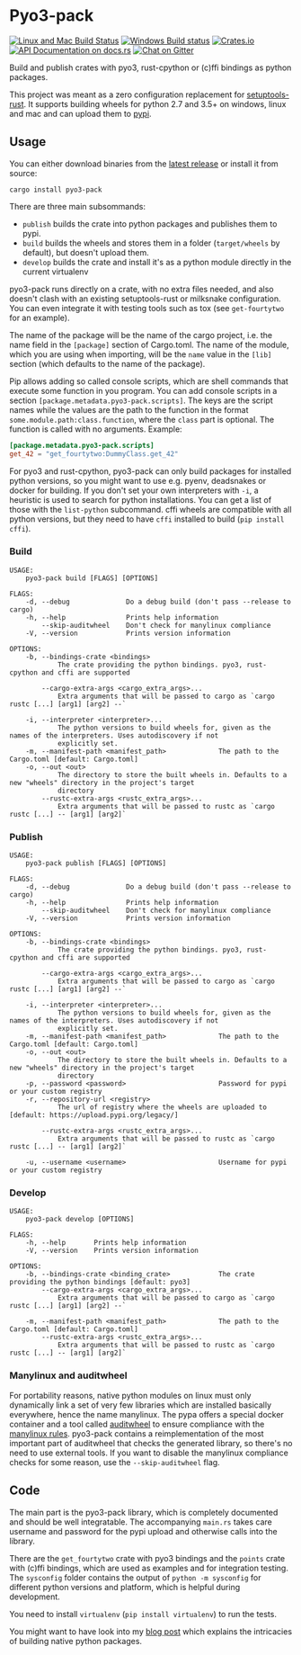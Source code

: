 # Pyo3-pack

[![Linux and Mac Build Status](https://img.shields.io/travis/PyO3/pyo3-pack/master.svg?style=flat-square)](https://travis-ci.org/PyO3/pyo3-pack)
[![Windows Build status](https://ci.appveyor.com/api/projects/status/nns7qplb756sy4y7/branch/master?svg=true)](https://ci.appveyor.com/project/konstin/pyo3-pack/branch/master)
[![Crates.io](https://img.shields.io/crates/v/pyo3-pack.svg?style=flat-square)](https://crates.io/crates/pyo3-pack)
[![API Documentation on docs.rs](https://docs.rs/pyo3-pack/badge.svg)](https://docs.rs/pyo3-pack)
[![Chat on Gitter](https://img.shields.io/gitter/room/nwjs/nw.js.svg?style=flat-square)](https://gitter.im/PyO3/Lobby)

Build and publish crates with pyo3, rust-cpython or (c)ffi bindings as python packages.

This project was meant as a zero configuration replacement for [setuptools-rust](https://github.com/PyO3/setuptools-rust). It supports building wheels for python 2.7 and 3.5+ on windows, linux and mac and can upload them to [pypi](https://pypi.org/).

## Usage

You can either download binaries from the [latest release](https://github.com/PyO3/pyo3-pack/releases/latest) or install it from source:

```shell
cargo install pyo3-pack
```

There are three main subsommands:

 * `publish` builds the crate into python packages and publishes them to pypi.
 * `build` builds the wheels and stores them in a folder (`target/wheels` by default), but doesn't upload them.
 * `develop` builds the crate and install it's as a python module directly in the current virtualenv

pyo3-pack runs directly on a crate, with no extra files needed, and also doesn't clash with an existing setuptools-rust or milksnake configuration. You can even integrate it with testing tools such as tox (see `get-fourtytwo` for an example).

The name of the package will be the name of the cargo project, i.e. the name field in the `[package]` section of Cargo.toml. The name of the module, which you are using when importing, will be the `name` value in the `[lib]` section (which defaults to the name of the package).

Pip allows adding so called console scripts, which are shell commands that execute some function in you program. You can add console scripts in a section `[package.metadata.pyo3-pack.scripts]`. The keys are the script names while the values are the path to the function in the format `some.module.path:class.function`, where the `class` part is optional. The function is called with no arguments. Example:

```toml
[package.metadata.pyo3-pack.scripts]
get_42 = "get_fourtytwo:DummyClass.get_42"
```

For pyo3 and rust-cpython, pyo3-pack can only build packages for installed python versions, so you might want to use e.g. pyenv, deadsnakes or docker for building. If you don't set your own interpreters with `-i`, a heuristic is used to search for python installations. You can get a list of those with the `list-python` subcommand. cffi wheels are compatible with all python versions, but they need to have `cffi` installed to build (`pip install cffi`).

### Build

```
USAGE:
    pyo3-pack build [FLAGS] [OPTIONS]

FLAGS:
    -d, --debug              Do a debug build (don't pass --release to cargo)
    -h, --help               Prints help information
        --skip-auditwheel    Don't check for manylinux compliance
    -V, --version            Prints version information

OPTIONS:
    -b, --bindings-crate <bindings>
            The crate providing the python bindings. pyo3, rust-cpython and cffi are supported

        --cargo-extra-args <cargo_extra_args>...
            Extra arguments that will be passed to cargo as `cargo rustc [...] [arg1] [arg2] --`

    -i, --interpreter <interpreter>...
            The python versions to build wheels for, given as the names of the interpreters. Uses autodiscovery if not
            explicitly set.
    -m, --manifest-path <manifest_path>             The path to the Cargo.toml [default: Cargo.toml]
    -o, --out <out>
            The directory to store the built wheels in. Defaults to a new "wheels" directory in the project's target
            directory
        --rustc-extra-args <rustc_extra_args>...
            Extra arguments that will be passed to rustc as `cargo rustc [...] -- [arg1] [arg2]`
```

### Publish

```
USAGE:
    pyo3-pack publish [FLAGS] [OPTIONS]

FLAGS:
    -d, --debug              Do a debug build (don't pass --release to cargo)
    -h, --help               Prints help information
        --skip-auditwheel    Don't check for manylinux compliance
    -V, --version            Prints version information

OPTIONS:
    -b, --bindings-crate <bindings>
            The crate providing the python bindings. pyo3, rust-cpython and cffi are supported

        --cargo-extra-args <cargo_extra_args>...
            Extra arguments that will be passed to cargo as `cargo rustc [...] [arg1] [arg2] --`

    -i, --interpreter <interpreter>...
            The python versions to build wheels for, given as the names of the interpreters. Uses autodiscovery if not
            explicitly set.
    -m, --manifest-path <manifest_path>             The path to the Cargo.toml [default: Cargo.toml]
    -o, --out <out>
            The directory to store the built wheels in. Defaults to a new "wheels" directory in the project's target
            directory
    -p, --password <password>                       Password for pypi or your custom registry
    -r, --repository-url <registry>
            The url of registry where the wheels are uploaded to [default: https://upload.pypi.org/legacy/]

        --rustc-extra-args <rustc_extra_args>...
            Extra arguments that will be passed to rustc as `cargo rustc [...] -- [arg1] [arg2]`

    -u, --username <username>                       Username for pypi or your custom registry
```

### Develop

```
USAGE:
    pyo3-pack develop [OPTIONS]

FLAGS:
    -h, --help       Prints help information
    -V, --version    Prints version information

OPTIONS:
    -b, --bindings-crate <binding_crate>            The crate providing the python bindings [default: pyo3]
        --cargo-extra-args <cargo_extra_args>...
            Extra arguments that will be passed to cargo as `cargo rustc [...] [arg1] [arg2] --`

    -m, --manifest-path <manifest_path>             The path to the Cargo.toml [default: Cargo.toml]
        --rustc-extra-args <rustc_extra_args>...
            Extra arguments that will be passed to rustc as `cargo rustc [...] -- [arg1] [arg2]`
```

### Manylinux and auditwheel

For portability reasons, native python modules on linux must only dynamically link a set of very few libraries which are installed basically everywhere, hence the name manylinux. The pypa offers a special docker container and a tool called [auditwheel](https://github.com/pypa/auditwheel/) to ensure compliance with the [manylinux rules](https://www.python.org/dev/peps/pep-0513/#the-manylinux1-policy). pyo3-pack contains a reimplementation of the most important part of auditwheel that checks the generated library, so there's no need to use external tools. If you want to disable the manylinux compliance checks for some reason, use the `--skip-auditwheel` flag.

## Code

The main part is the pyo3-pack library, which is completely documented and should be well integratable. The accompanying `main.rs` takes care username and password for the pypi upload and otherwise calls into the library.

There are the `get_fourtytwo` crate with pyo3 bindings and the `points` crate with (c)ffi bindings, which are used as examples and for integration testing. The `sysconfig` folder contains the output of `python -m sysconfig` for different python versions and platform, which is helpful during development.

You need to install `virtualenv` (`pip install virtualenv`) to run the tests.

You might want to have look into my [blog post](https://blog.schuetze.link/2018/07/21/a-dive-into-packaging-native-python-extensions.html) which explains the intricacies of building native python packages.
